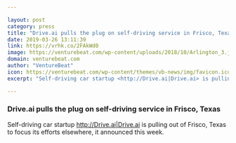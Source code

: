 ```yaml
---

layout: post
category: press
title: "Drive.ai pulls the plug on self-driving service in Frisco, Texas"
date: 2019-03-26 13:11:39
link: https://vrhk.co/2FAkWd0
image: https://venturebeat.com/wp-content/uploads/2018/10/Arlington_3.jpg?w=1200&strip=all
domain: venturebeat.com
author: "VentureBeat"
icon: https://venturebeat.com/wp-content/themes/vb-news/img/favicon.ico
excerpt: "Self-driving car startup <http://Drive.ai|Drive.ai> is pulling out of Frisco, Texas to focus its efforts elsewhere, it announced this week."

---
```


### Drive.ai pulls the plug on self-driving service in Frisco, Texas

Self-driving car startup <http://Drive.ai|Drive.ai> is pulling out of Frisco, Texas to focus its efforts elsewhere, it announced this week.